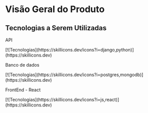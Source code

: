 # Visão Geral do Produto

## **Tecnologias a Serem Utilizadas**

<p>API</p>
[![Tecnologias](https://skillicons.dev/icons?i=django,python)](https://skillicons.dev)

<p>Banco de dados</p>
[![Tecnologias](https://skillicons.dev/icons?i=postgres,mongodb)](https://skillicons.dev)

<p style="font-size=20px;">FrontEnd - React</p>
[![Tecnologias](https://skillicons.dev/icons?i=js,react)](https://skillicons.dev)


<!-- TODO melhorar colocando dentro de uma tabela com icones ou imagens que representem a tecnologia -->